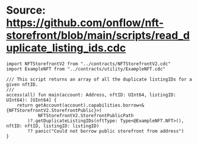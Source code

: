 # Source: https://github.com/onflow/nft-storefront/blob/main/scripts/read_duplicate_listing_ids.cdc

```
import NFTStorefrontV2 from "../contracts/NFTStorefrontV2.cdc"
import ExampleNFT from "../contracts/utility/ExampleNFT.cdc"

/// This script returns an array of all the duplicate listingIDs for a given nftID.
///
access(all) fun main(account: Address, nftID: UInt64, listingID: UInt64): [UInt64] {
    return getAccount(account).capabilities.borrow<&{NFTStorefrontV2.StorefrontPublic}>(
            NFTStorefrontV2.StorefrontPublicPath
        )?.getDuplicateListingIDs(nftType: Type<@ExampleNFT.NFT>(), nftID: nftID, listingID: listingID)
        ?? panic("Could not borrow public storefront from address")
}

```